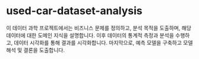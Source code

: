 # used-car-dataset-analysis
이 데이터 과학 프로젝트에서는 비즈니스 문제를 정의하고, 분석 목적을 도출하며, 해당 데이터에 대한 도메인 지식을 설명합니다. 이후 데이터의 통계적 측정과 분석을 수행하고, 데이터 시각화를 통해 결과를 시각화합니다. 마지막으로, 예측 모델을 구축하고 모델 해석 및 결론을 도출합니다.
